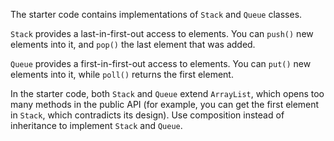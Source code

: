 

The starter code contains implementations of `Stack` and `Queue` classes.

`Stack` provides a last-in-first-out access to elements. You can `push()`
new elements into it, and `pop()` the last element that was added.

`Queue` provides a first-in-first-out access to elements. You can `put()` new
elements into it, while `poll()` returns the first element.

In the starter code, both `Stack` and `Queue` extend `ArrayList`, which opens
too many methods in the public API (for example, you can get the first element
in `Stack`, which contradicts its design). Use composition instead of
inheritance to implement `Stack` and `Queue`.
